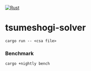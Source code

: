 [![Rust](https://github.com/sugyan/tsumeshogi-solver/actions/workflows/rust.yml/badge.svg?branch=main)](https://github.com/sugyan/tsumeshogi-solver/actions/workflows/rust.yml)

# tsumeshogi-solver

```
cargo run -- <csa file>
```


### Benchmark

```
cargo +nightly bench
```
